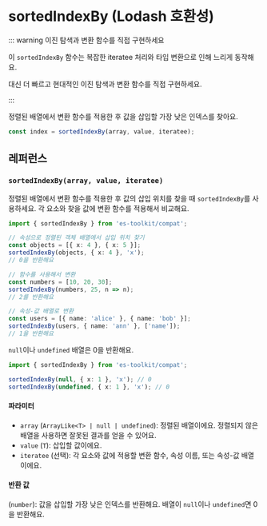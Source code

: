 # sortedIndexBy (Lodash 호환성)

::: warning 이진 탐색과 변환 함수를 직접 구현하세요

이 `sortedIndexBy` 함수는 복잡한 iteratee 처리와 타입 변환으로 인해 느리게 동작해요.

대신 더 빠르고 현대적인 이진 탐색과 변환 함수를 직접 구현하세요.

:::

정렬된 배열에서 변환 함수를 적용한 후 값을 삽입할 가장 낮은 인덱스를 찾아요.

```typescript
const index = sortedIndexBy(array, value, iteratee);
```

## 레퍼런스

### `sortedIndexBy(array, value, iteratee)`

정렬된 배열에서 변환 함수를 적용한 후 값의 삽입 위치를 찾을 때 `sortedIndexBy`를 사용하세요. 각 요소와 찾을 값에 변환 함수를 적용해서 비교해요.

```typescript
import { sortedIndexBy } from 'es-toolkit/compat';

// 속성으로 정렬된 객체 배열에서 삽입 위치 찾기
const objects = [{ x: 4 }, { x: 5 }];
sortedIndexBy(objects, { x: 4 }, 'x');
// 0을 반환해요

// 함수를 사용해서 변환
const numbers = [10, 20, 30];
sortedIndexBy(numbers, 25, n => n);
// 2를 반환해요

// 속성-값 배열로 변환
const users = [{ name: 'alice' }, { name: 'bob' }];
sortedIndexBy(users, { name: 'ann' }, ['name']);
// 1을 반환해요
```

`null`이나 `undefined` 배열은 0을 반환해요.

```typescript
import { sortedIndexBy } from 'es-toolkit/compat';

sortedIndexBy(null, { x: 1 }, 'x'); // 0
sortedIndexBy(undefined, { x: 1 }, 'x'); // 0
```

#### 파라미터

- `array` (`ArrayLike<T> | null | undefined`): 정렬된 배열이에요. 정렬되지 않은 배열을 사용하면 잘못된 결과를 얻을 수 있어요.
- `value` (`T`): 삽입할 값이에요.
- `iteratee` (선택): 각 요소와 값에 적용할 변환 함수, 속성 이름, 또는 속성-값 배열이에요.

#### 반환 값

(`number`): 값을 삽입할 가장 낮은 인덱스를 반환해요. 배열이 `null`이나 `undefined`면 0을 반환해요.
